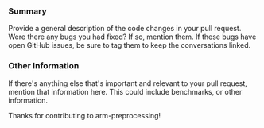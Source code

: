 ### Summary

Provide a general description of the code changes in your pull request. Were there any bugs you had fixed? If so, mention them. If these bugs have open GitHub issues, be sure to tag them to keep the conversations linked.

### Other Information

If there's anything else that's important and relevant to your pull request, mention that information here. This could include benchmarks, or other information.

Thanks for contributing to arm-preprocessing!